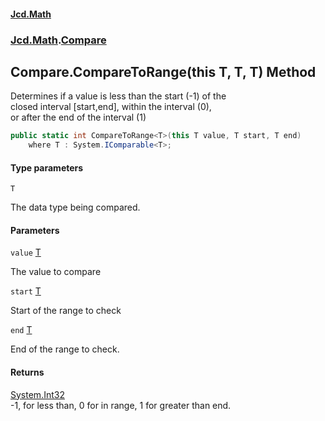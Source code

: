 #### [Jcd.Math](index.md 'index')
### [Jcd.Math](Jcd.Math.md 'Jcd.Math').[Compare](Jcd.Math.Compare.md 'Jcd.Math.Compare')

## Compare.CompareToRange<T>(this T, T, T) Method

Determines if a value is less than the start (-1) of the  
closed interval [start,end], within the interval (0),  
or after the end of the interval (1)

```csharp
public static int CompareToRange<T>(this T value, T start, T end)
    where T : System.IComparable<T>;
```
#### Type parameters

<a name='Jcd.Math.Compare.CompareToRange_T_(thisT,T,T).T'></a>

`T`

The data type being compared.
#### Parameters

<a name='Jcd.Math.Compare.CompareToRange_T_(thisT,T,T).value'></a>

`value` [T](Jcd.Math.Compare.CompareToRange_T_(thisT,T,T).md#Jcd.Math.Compare.CompareToRange_T_(thisT,T,T).T 'Jcd.Math.Compare.CompareToRange<T>(this T, T, T).T')

The value to compare

<a name='Jcd.Math.Compare.CompareToRange_T_(thisT,T,T).start'></a>

`start` [T](Jcd.Math.Compare.CompareToRange_T_(thisT,T,T).md#Jcd.Math.Compare.CompareToRange_T_(thisT,T,T).T 'Jcd.Math.Compare.CompareToRange<T>(this T, T, T).T')

Start of the range to check

<a name='Jcd.Math.Compare.CompareToRange_T_(thisT,T,T).end'></a>

`end` [T](Jcd.Math.Compare.CompareToRange_T_(thisT,T,T).md#Jcd.Math.Compare.CompareToRange_T_(thisT,T,T).T 'Jcd.Math.Compare.CompareToRange<T>(this T, T, T).T')

End of the range to check.

#### Returns
[System.Int32](https://docs.microsoft.com/en-us/dotnet/api/System.Int32 'System.Int32')  
-1, for less than, 0 for in range, 1 for greater than end.